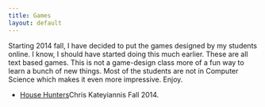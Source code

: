 ```yaml
---
title: Games
layout: default
---
```



Starting 2014 fall, I have decided to put the games designed by my students online. 
I know, I should have started doing this much earlier.
These are all text based games. This is not a game-design class more of a fun way to learn a bunch of new things.
Most of the students are not in Computer Science which makes it even more impressive. Enjoy.


<ul>
<li><a href="https://github.com/kateyiannis/houseHunters">House Hunters</a>Chris Kateyiannis Fall 2014.</li>
</ul>

